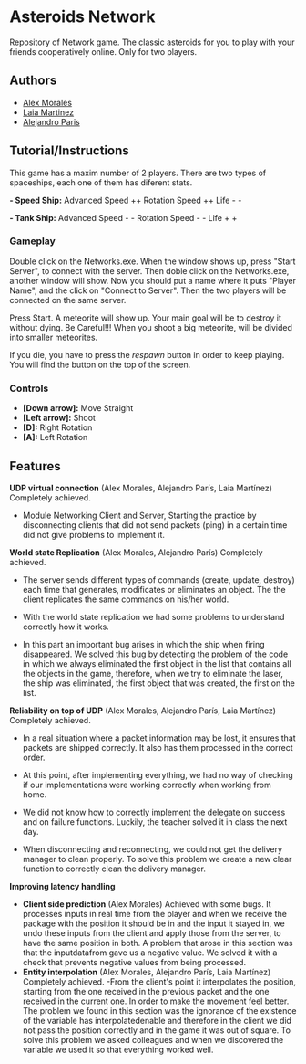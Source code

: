 # Asteroids Network
Repository of Network game. The classic asteroids for you to play with your friends cooperatively online. Only for two players.

## Authors
* [Alex Morales](https://github.com/AlexMG99)
* [Laia Martinez](https://github.com/LaiaMartinezMotis)
* [Alejandro Paris](https://github.com/AlejandroParis)

## Tutorial/Instructions
This game has a maxim number of 2 players.
There are two types of spaceships, each one of them has diferent stats.

 **- Speed Ship:** 
Advanced Speed ++
Rotation Speed ++
Life - - 

 
  **- Tank Ship:** 
Advanced Speed - -
Rotation Speed - -
Life + +

### Gameplay
Double click on the Networks.exe.
When the window shows up, press "Start Server", to connect with the server.
Then doble click on the Networks.exe, another window will show. Now you should put a name where it puts "Player Name", and the click on "Connect to Server".
Then the two players will be connected on the same server.

Press Start. 
A meteorite will show up. Your main goal will be to destroy it without dying.
Be Careful!!! When you shoot a big meteorite, will be divided into smaller meteorites.

If you die, you have to press the *respawn* button in order to keep playing. You will find the button on the top of the screen.


 ### Controls
* __[Down arrow]:__ Move Straight
* __[Left arrow]:__ Shoot
* __[D]:__ Right Rotation
* __[A]:__ Left Rotation


## Features
**UDP virtual connection** (Alex Morales, Alejandro París, Laia Martínez) Completely achieved.
- Module Networking Client and Server, Starting the practice by disconnecting clients that 
did not send packets (ping) in a certain time did not give problems to implement it.

**World state Replication** (Alex Morales, Alejandro París) Completely achieved.
- The server sends different types of commands (create, update, destroy) each time that generates, modificates or eliminates an object. The the client replicates the same commands on his/her world.

- With the world state replication we had some problems to understand correctly how it works.

- In this part an important bug arises in which the ship when firing disappeared. We solved this bug by detecting the problem of the code in which we always eliminated the first object in the list that contains all 
the objects in the game, therefore, when we try to eliminate the laser, the ship was eliminated, the first 
object that was created, the first on the list.



**Reliability on top of UDP** (Alex Morales, Alejandro París, Laia Martínez) Completely achieved.
- In a real situation where a packet information may be lost, it ensures that packets are shipped correctly. It also has them processed in the correct order.

- At this point, after implementing everything, we had no way of checking if our implementations were working correctly when working from home.

- We did not know how to correctly implement the delegate on success and on failure functions. Luckily, the teacher solved it in class the next day.

- When disconnecting and reconnecting, we could not get the delivery manager to clean properly. To solve this problem we create a new clear function to correctly clean the delivery manager.

**Improving latency handling**
- **Client side prediction** (Alex Morales)  Achieved with some bugs.
It processes inputs in real time from the player and when we receive the package with the position it should be in and the input it stayed in, we undo these inputs from the client and apply those from the server, to have the same position in both. 
A problem that arose in this section was that the inputdatafrom gave us a negative value. We solved it with a check that prevents negative values ​​from being processed.
- **Entity interpolation** (Alex Morales, Alejandro París, Laia Martínez) Completely achieved.
-From the client's point it interpolates the position, starting from the one received in the previous packet and the one received in the current one. In order to make the movement feel better. 
The problem we found in this section was the ignorance of the existence of the variable has interpolatedenable
and therefore in the client we did not pass the position correctly and in the game it was out of square.
To solve this problem we asked colleagues and when we discovered the variable we used it so that everything worked well. 